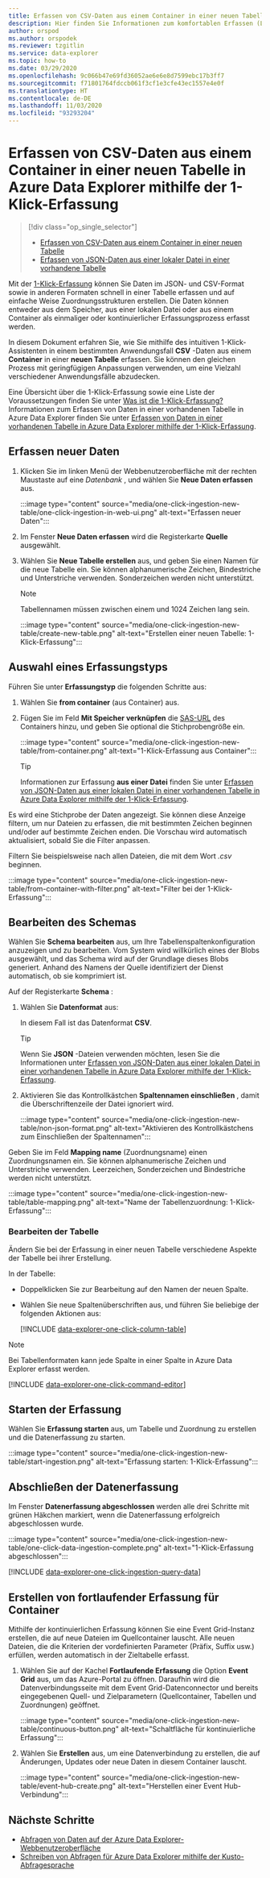 ```yaml
---
title: Erfassen von CSV-Daten aus einem Container in einer neuen Tabelle in Azure Data Explorer mithilfe der 1-Klick-Erfassung
description: Hier finden Sie Informationen zum komfortablen Erfassen (Laden) von Daten in eine neue Azure Data Explorer-Tabelle mit der 1-Klick-Erfassung.
author: orspod
ms.author: orspodek
ms.reviewer: tzgitlin
ms.service: data-explorer
ms.topic: how-to
ms.date: 03/29/2020
ms.openlocfilehash: 9c066b47e69fd36052ae6e6e8d7599ebc17b3ff7
ms.sourcegitcommit: f71801764fdccb061f3cf1e3cfe43ec1557e4e0f
ms.translationtype: HT
ms.contentlocale: de-DE
ms.lasthandoff: 11/03/2020
ms.locfileid: "93293204"
---
```

# <a name="use-one-click-ingestion-to-ingest-csv-data-from-a-container-to-a-new-table-in-azure-data-explorer"></a>Erfassen von CSV-Daten aus einem Container in einer neuen Tabelle in Azure Data Explorer mithilfe der 1-Klick-Erfassung

> [!div class="op_single_selector"]
> * [Erfassen von CSV-Daten aus einem Container in einer neuen Tabelle](one-click-ingestion-new-table.md)
> * [Erfassen von JSON-Daten aus einer lokaler Datei in einer vorhandene Tabelle](one-click-ingestion-existing-table.md)

Mit der [1-Klick-Erfassung](ingest-data-one-click.md) können Sie Daten im JSON- und CSV-Format sowie in anderen Formaten schnell in einer Tabelle erfassen und auf einfache Weise Zuordnungsstrukturen erstellen. Die Daten können entweder aus dem Speicher, aus einer lokalen Datei oder aus einem Container als einmaliger oder kontinuierlicher Erfassungsprozess erfasst werden.  

In diesem Dokument erfahren Sie, wie Sie mithilfe des intuitiven 1-Klick-Assistenten in einem bestimmten Anwendungsfall **CSV** -Daten aus einem **Container** in einer **neuen Tabelle** erfassen. Sie können den gleichen Prozess mit geringfügigen Anpassungen verwenden, um eine Vielzahl verschiedener Anwendungsfälle abzudecken.

Eine Übersicht über die 1-Klick-Erfassung sowie eine Liste der Voraussetzungen finden Sie unter [Was ist die 1-Klick-Erfassung?](ingest-data-one-click.md)
Informationen zum Erfassen von Daten in einer vorhandenen Tabelle in Azure Data Explorer finden Sie unter [Erfassen von Daten in einer vorhandenen Tabelle in Azure Data Explorer mithilfe der 1-Klick-Erfassung](one-click-ingestion-existing-table.md).

## <a name="ingest-new-data"></a>Erfassen neuer Daten

1. Klicken Sie im linken Menü der Webbenutzeroberfläche mit der rechten Maustaste auf eine *Datenbank* , und wählen Sie **Neue Daten erfassen** aus.

    :::image type="content" source="media/one-click-ingestion-new-table/one-click-ingestion-in-web-ui.png" alt-text="Erfassen neuer Daten":::

1. Im Fenster **Neue Daten erfassen** wird die Registerkarte **Quelle** ausgewählt. 

1. Wählen Sie **Neue Tabelle erstellen** aus, und geben Sie einen Namen für die neue Tabelle ein. Sie können alphanumerische Zeichen, Bindestriche und Unterstriche verwenden. Sonderzeichen werden nicht unterstützt.

    > [!NOTE]
    > Tabellennamen müssen zwischen einem und 1024 Zeichen lang sein.

    :::image type="content" source="media/one-click-ingestion-new-table/create-new-table.png" alt-text="Erstellen einer neuen Tabelle: 1-Klick-Erfassung":::

## <a name="select-an-ingestion-type"></a>Auswahl eines Erfassungstyps

Führen Sie unter **Erfassungstyp** die folgenden Schritte aus:
   
  1. Wählen Sie **from container** (aus Container) aus. 
  1. Fügen Sie im Feld **Mit Speicher verknüpfen** die [SAS-URL](/azure/vs-azure-tools-storage-explorer-blobs#get-the-sas-for-a-blob-container) des Containers hinzu, und geben Sie optional die Stichprobengröße ein.

      :::image type="content" source="media/one-click-ingestion-new-table/from-container.png" alt-text="1-Klick-Erfassung aus Container":::

     > [!TIP] 
     > Informationen zur Erfassung **aus einer Datei** finden Sie unter [Erfassen von JSON-Daten aus einer lokalen Datei in einer vorhandenen Tabelle in Azure Data Explorer mithilfe der 1-Klick-Erfassung](one-click-ingestion-existing-table.md#select-an-ingestion-type).

Es wird eine Stichprobe der Daten angezeigt. Sie können diese Anzeige filtern, um nur Dateien zu erfassen, die mit bestimmten Zeichen beginnen und/oder auf bestimmte Zeichen enden. Die Vorschau wird automatisch aktualisiert, sobald Sie die Filter anpassen.

Filtern Sie beispielsweise nach allen Dateien, die mit dem Wort *.csv* beginnen.

:::image type="content" source="media/one-click-ingestion-new-table/from-container-with-filter.png" alt-text="Filter bei der 1-Klick-Erfassung":::
  
## <a name="edit-the-schema"></a>Bearbeiten des Schemas

Wählen Sie **Schema bearbeiten** aus, um Ihre Tabellenspaltenkonfiguration anzuzeigen und zu bearbeiten. Vom System wird willkürlich eines der Blobs ausgewählt, und das Schema wird auf der Grundlage dieses Blobs generiert. Anhand des Namens der Quelle identifiziert der Dienst automatisch, ob sie komprimiert ist.

Auf der Registerkarte **Schema** :

   1. Wählen Sie **Datenformat** aus:

        In diesem Fall ist das Datenformat **CSV**.

        > [!TIP]
        > Wenn Sie **JSON** -Dateien verwenden möchten, lesen Sie die Informationen unter [Erfassen von JSON-Daten aus einer lokalen Datei in einer vorhandenen Tabelle in Azure Data Explorer mithilfe der 1-Klick-Erfassung](one-click-ingestion-existing-table.md#edit-the-schema).

   1. Aktivieren Sie das Kontrollkästchen **Spaltennamen einschließen** , damit die Überschriftenzeile der Datei ignoriert wird.

        :::image type="content" source="media/one-click-ingestion-new-table/non-json-format.png" alt-text="Aktivieren des Kontrollkästchens zum Einschließen der Spaltennamen":::

Geben Sie im Feld **Mapping name** (Zuordnungsname) einen Zuordnungsnamen ein. Sie können alphanumerische Zeichen und Unterstriche verwenden. Leerzeichen, Sonderzeichen und Bindestriche werden nicht unterstützt.

:::image type="content" source="media/one-click-ingestion-new-table/table-mapping.png" alt-text="Name der Tabellenzuordnung: 1-Klick-Erfassung":::

### <a name="edit-the-table"></a>Bearbeiten der Tabelle

Ändern Sie bei der Erfassung in einer neuen Tabelle verschiedene Aspekte der Tabelle bei ihrer Erstellung.

In der Tabelle: 
 * Doppelklicken Sie zur Bearbeitung auf den Namen der neuen Spalte.
 * Wählen Sie neue Spaltenüberschriften aus, und führen Sie beliebige der folgenden Aktionen aus:

    [!INCLUDE [data-explorer-one-click-column-table](includes/data-explorer-one-click-column-table.md)]

  > [!NOTE]
  > Bei Tabellenformaten kann jede Spalte in einer Spalte in Azure Data Explorer erfasst werden.

[!INCLUDE [data-explorer-one-click-command-editor](includes/data-explorer-one-click-command-editor.md)]

## <a name="start-ingestion"></a>Starten der Erfassung

Wählen Sie **Erfassung starten** aus, um Tabelle und Zuordnung zu erstellen und die Datenerfassung zu starten.

:::image type="content" source="media/one-click-ingestion-new-table/start-ingestion.png" alt-text="Erfassung starten: 1-Klick-Erfassung":::

## <a name="complete-data-ingestion"></a>Abschließen der Datenerfassung

Im Fenster **Datenerfassung abgeschlossen** werden alle drei Schritte mit grünen Häkchen markiert, wenn die Datenerfassung erfolgreich abgeschlossen wurde.

:::image type="content" source="media/one-click-ingestion-new-table/one-click-data-ingestion-complete.png" alt-text="1-Klick-Erfassung abgeschlossen"::: 

[!INCLUDE [data-explorer-one-click-ingestion-query-data](includes/data-explorer-one-click-ingestion-query-data.md)]

## <a name="create-continuous-ingestion-for-container"></a>Erstellen von fortlaufender Erfassung für Container

Mithilfe der kontinuierlichen Erfassung können Sie eine Event Grid-Instanz erstellen, die auf neue Dateien im Quellcontainer lauscht. Alle neuen Dateien, die die Kriterien der vordefinierten Parameter (Präfix, Suffix usw.) erfüllen, werden automatisch in der Zieltabelle erfasst. 

1. Wählen Sie auf der Kachel **Fortlaufende Erfassung** die Option **Event Grid** aus, um das Azure-Portal zu öffnen. Daraufhin wird die Datenverbindungsseite mit dem Event Grid-Datenconnector und bereits eingegebenen Quell- und Zielparametern (Quellcontainer, Tabellen und Zuordnungen) geöffnet.
    
    :::image type="content" source="media/one-click-ingestion-new-table/continuous-button.png" alt-text="Schaltfläche für kontinuierliche Erfassung":::

1. Wählen Sie **Erstellen** aus, um eine Datenverbindung zu erstellen, die auf Änderungen, Updates oder neue Daten in diesem Container lauscht. 

    :::image type="content" source="media/one-click-ingestion-new-table/event-hub-create.png" alt-text="Herstellen einer Event Hub-Verbindung":::

## <a name="next-steps"></a>Nächste Schritte

* [Abfragen von Daten auf der Azure Data Explorer-Webbenutzeroberfläche](web-query-data.md)
* [Schreiben von Abfragen für Azure Data Explorer mithilfe der Kusto-Abfragesprache](write-queries.md)

